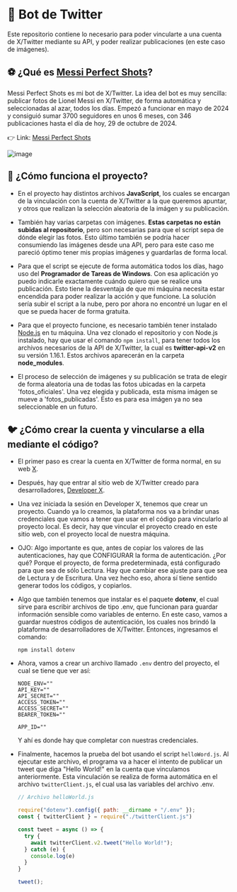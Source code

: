 # 🤖 Bot de Twitter

Este repositorio contiene lo necesario para poder vincularte a una cuenta de X/Twitter mediante su API, y poder realizar publicaciones (en este caso de imágenes).

## ⚽ ¿Qué es [Messi Perfect Shots](https://x.com/MessiPF)?

Messi Perfect Shots es mi bot de X/Twitter. La idea del bot es muy sencilla: publicar fotos de Lionel Messi en X/Twitter, de forma automática y seleccionadas al azar, todos los días. Empezó a funcionar en mayo de 2024 y consiguió sumar 3700 seguidores en unos 6 meses, con 346 publicaciones hasta el día de hoy, 29 de octubre de 2024. 

👉 Link: [Messi Perfect Shots](https://x.com/MessiPF)

![image](https://github.com/user-attachments/assets/52f19213-f705-4936-9c03-7926fca1d14f)

## 🤔 ¿Cómo funciona el proyecto?

- En el proyecto hay distintos archivos **JavaScript**, los cuales se encargan de la vinculación con la cuenta de X/Twitter a la que queremos apuntar, y otros que realizan la selección aleatoria de la imágen y su publicación.

- También hay varias carpetas con imágenes. **Estas carpetas no están subidas al repositorio**, pero son necesarias para que el script sepa de dónde elegir las fotos. Esto último también se podría hacer consumiendo las imágenes desde una API, pero para este caso me pareció óptimo tener mis propias imágenes y guardarlas de forma local.
    
- Para que el script se ejecute de forma automática todos los días, hago uso del **Programador de Tareas de Windows**. Con esa aplicación yo puedo indicarle exactamente cuándo quiero que se realice una publicación. Esto tiene la desventaja de que mi máquina necesita estar encendida para poder realizar la acción y que funcione. La solución sería subir el script a la nube, pero por ahora no encontré un lugar en el que se pueda hacer de forma gratuita.

- Para que el proyecto funcione, es necesario también tener instalado [Node.js](https://nodejs.org/en/) en tu máquina. Una vez clonado el repositorio y con Node.js instalado, hay que usar el comando ```npm install```, para tener todos los archivos necesarios de la API de X/Twitter, la cual es **twitter-api-v2** en su versión 1.16.1. Estos archivos aparecerán en la carpeta **node_modules**.

- El proceso de selección de imágenes y su publicación se trata de elegir de forma aleatoria una de todas las fotos ubicadas en la carpeta 'fotos_oficiales'. Una vez elegida y publicada, esta misma imágen se mueve a 'fotos_publicadas'. Esto es para esa imágen ya no sea seleccionable en un futuro.

## 🐦 ¿Cómo crear la cuenta y vincularse a ella mediante el código?

- El primer paso es crear la cuenta en X/Twitter de forma normal, en su web [X](https://x.com/home/).

- Después, hay que entrar al sitio web de X/Twitter creado para desarrolladores, [Developer X](https://developer.x.com/).

- Una vez iniciada la sesión en Developer X, tenemos que crear un proyecto. Cuando ya lo creamos, la plataforma nos va a brindar unas credenciales que vamos a tener que usar en el código para vincularlo al proyecto local. Es decir, hay que vincular el proyecto creado en este sitio web, con el proyecto local de nuestra máquina.

- OJO: Algo importante es que, antes de copiar los valores de las autenticaciones, hay que CONFIGURAR la forma de autenticación. ¿Por qué? Porque el proyecto, de forma predeterminada, está configurado para que sea de sólo Lectura. Hay que cambiar ese ajuste para que sea de Lectura y de Escritura. Una vez hecho eso, ahora sí tiene sentido generar todos los códigos, y copiarlos. 

- Algo que también tenemos que instalar es el paquete **dotenv**, el cual sirve para escribir archivos de tipo .env, que funcionan para guardar información sensible como variables de enterno. En este caso, vamos a guardar nuestros códigos de autenticación, los cuales nos brindó la plataforma de desarrolladores de X/Twitter. Entonces, ingresamos el comando:

    ```npm install dotenv```

- Ahora, vamos a crear un archivo llamado ```.env``` dentro del proyecto, el cual se tiene que ver así:

    ```env
    NODE_ENV=""
    API_KEY=""
    API_SECRET=""
    ACCESS_TOKEN=""
    ACCESS_SECRET=""
    BEARER_TOKEN=""
    
    APP_ID=""
    ```

    Y ahí es donde hay que completar con nuestras credenciales.

- Finalmente, hacemos la prueba del bot usando el script ```helloWord.js```. Al ejecutar este archivo, el programa va a hacer el intento de publicar un tweet que diga "Hello World!" en la cuenta que vinculamos anteriormente. Esta vinculación se realiza de forma automática en el archivo ```twitterClient.js```, el cual usa las variables del archivo .env.

    ```js
    // Archivo helloWorld.js
    
    require("dotenv").config({ path: __dirname + "/.env" });
    const { twitterClient } = require("./twitterClient.js")
    
    const tweet = async () => {
      try {
        await twitterClient.v2.tweet("Hello World!");
      } catch (e) {
        console.log(e)
      }
    }
    
    tweet();
    ```
